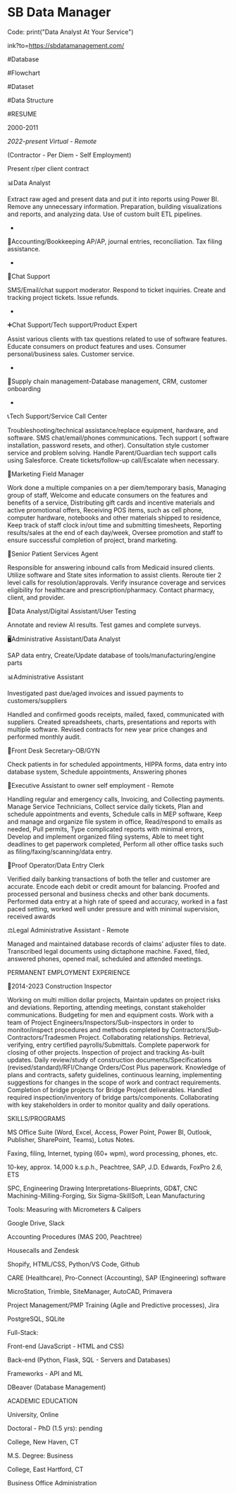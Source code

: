 # SB Data Manager

Code:  print("Data Analyst At Your Service")

ink?to=https://sbdatamanagement.com/

#Database

#Flowchart

#Dataset

#Data Structure


#RESUME


2000-2011

*2022-present Virtual - Remote*

(Contractor - Per Diem - Self Employment)

Present r/per client contract 


📊Data Analyst

Extract raw aged and present data and put it into reports using Power BI.  Remove any unnecessary information.  Preparation, building visualizations and reports, and analyzing data.  Use of custom built ETL pipelines.

-

📒Accounting/Bookkeeping 
AP/AP, journal entries, reconciliation. Tax filing assistance.

-

📨Chat Support

SMS/Email/chat support moderator. Respond to ticket inquiries. Create and tracking project tickets. Issue refunds.

-

➕️Chat Support/Tech support/Product Expert

Assist various clients with tax questions related to use of software features. Educate consumers on product features and uses. Consumer personal/business sales. Customer service.

-

🔢Supply chain management-Database management, CRM, customer onboarding

-

📞Tech Support/Service Call Center

Troubleshooting/technical assistance/replace equipment, hardware, and software. SMS chat/email/phones communications. Tech support ( software installation,  password resets, and other). Consultation style customer service and problem solving. Handle Parent/Guardian tech support calls using Salesforce. Create tickets/follow-up call/Escalate when necessary.


📢Marketing Field Manager 

Work done a multiple companies on a per diem/temporary basis, Managing group of staff, Welcome and educate consumers on the features and benefits of a service, Distributing gift cards and incentive materials and active promotional offers, Receiving POS items, such as cell phone, computer hardware, notebooks and other materials shipped to residence, Keep track of staff clock in/out time and submitting timesheets, Reporting results/sales at the end of each day/week, Oversee promotion and staff to ensure successful completion of project, brand marketing.


🏥Senior Patient Services Agent

Responsible for answering inbound calls from Medicaid insured clients. Utilize software and State sites information to assist clients. Reroute tier 2 level calls for resolution/approvals. Verify insurance coverage and services eligibility for healthcare and prescription/pharmacy. Contact pharmacy, client, and provider.


📝Data Analyst/Digital Assistant/User Testing

Annotate and review AI results. Test games and complete surveys.


🖥Administrative Assistant/Data Analyst

SAP data entry, Create/Update database of tools/manufacturing/engine parts


📊Administrative Assistant 

Investigated past due/aged invoices and issued payments to customers/suppliers

Handled and confirmed goods receipts, mailed, faxed, communicated with suppliers. Created spreadsheets, charts, presentations and reports with multiple software. Revised contracts for new year price changes and performed monthly audit.


🏨Front Desk Secretary-OB/GYN

Check patients in for scheduled appointments, HIPPA forms, data entry into database system, Schedule appointments, Answering phones


🧰Executive Assistant to owner self employment - Remote

Handling regular and emergency calls, Invoicing, and Collecting payments.  Manage Service Technicians, Collect service daily tickets, Plan and schedule appointments and events, Schedule calls in MEP software, Keep and manage and organize file system in office, Read/respond to emails as needed, Pull permits, Type complicated reports with minimal errors, Develop and implement organized filing systems, Able to meet tight deadlines to get paperwork completed, Perform all other office tasks such as filing/faxing/scanning/data entry.


🏦Proof Operator/Data Entry Clerk

Verified daily banking transactions of both the teller and customer are accurate. Encode each debit or credit amount for balancing. Proofed and processed personal and business checks and other bank documents. Performed data entry at a high rate of speed and accuracy, worked in a fast paced setting, worked well under pressure and with minimal supervision, received awards


⚖️Legal Administrative Assistant - Remote

Managed and maintained database records of claims’ adjuster files to date. Transcribed legal documents using dictaphone machine. Faxed, filed, answered phones, opened mail, scheduled and attended meetings.


PERMANENT EMPLOYMENT EXPERIENCE

🦺2014-2023 Construction Inspector 

Working on multi million dollar projects, Maintain updates on project risks and deviations. Reporting, attending meetings, constant stakeholder communications. Budgeting for men and equipment costs. Work with a team of Project Engineers/Inspectors/Sub-inspectors in order to monitor/inspect procedures and methods completed by Contractors/Sub-Contractors/Tradesmen Project. Collaborating relationships. Retrieval, verifying, entry certified payrolls/Submittals. Complete paperwork for closing of other projects. Inspection of project and tracking As-built updates. Daily review/study of construction documents/Specifications (revised/standard)/RFI/Change Orders/Cost Plus paperwork.  Knowledge of plans and contracts, safety guidelines, continuous learning, implementing suggestions for changes in the scope of work and contract requirements. Completion of bridge projects for Bridge Project deliverables. Handled required inspection/inventory of bridge parts/components. Collaborating with key stakeholders in order to monitor quality and daily operations.


SKILLS/PROGRAMS

MS Office Suite (Word, Excel, Access, Power Point, Power BI, Outlook, Publisher, SharePoint, Teams), Lotus Notes.

Faxing, filing, Internet, typing (60+ wpm), word processing, phones, etc.

10-key, approx. 14,000 k.s.p.h., Peachtree, SAP, J.D. Edwards, FoxPro 2.6, ETS

SPC, Engineering Drawing Interpretations-Blueprints, GD&T, CNC Machining-Milling-Forging, Six Sigma-SkillSoft, Lean Manufacturing

Tools:  Measuring with Micrometers & Calipers

Google Drive, Slack

Accounting Procedures (MAS 200, Peachtree)

Housecalls and Zendesk

Shopify, HTML/CSS, Python/VS Code, Github

CARE (Healthcare), Pro-Connect (Accounting), SAP (Engineering) software

MicroStation, Trimble, SiteManager, AutoCAD, Primavera 

Project Management/PMP Training (Agile and Predictive processes), Jira

PostgreSQL, SQLite

Full-Stack:

Front-end (JavaScript - HTML and CSS)

Back-end (Python, Flask, SQL - Servers and Databases)

Frameworks - API and ML

DBeaver (Database Management)


ACADEMIC EDUCATION


University, Online

Doctoral - PhD (1.5 yrs):  pending


College, New Haven, CT

M.S. Degree:  Business


College, East Hartford, CT

Business Office Administration

